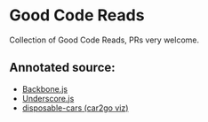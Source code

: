Good Code Reads
===============

Collection of Good Code Reads, PRs very welcome.


## Annotated source:
* [Backbone.js](http://backbonejs.org/docs/backbone.html)
* [Underscore.js](http://underscorejs.org/docs/underscore.html)
* [disposable-cars (car2go viz)](http://sacks.io/disposable-cars/docs/)
